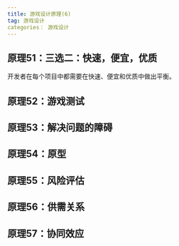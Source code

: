```yaml
---
title: 游戏设计原理(6)
tag: 游戏设计
categories： 游戏设计
---
```

## 原理51：三选二：快速，便宜，优质
开发者在每个项目中都需要在快速、便宜和优质中做出平衡。

## 原理52：游戏测试

## 原理53：解决问题的障碍

## 原理54：原型

## 原理55：风险评估

## 原理56：供需关系

## 原理57：协同效应